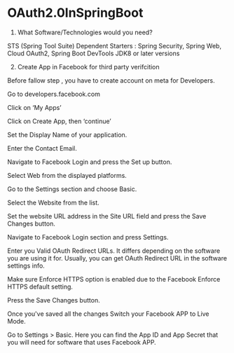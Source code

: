 # OAuth2.0InSpringBoot
1) What Software/Technologies would you need?

STS (Spring Tool Suite) 
Dependent Starters : Spring Security, Spring Web, Cloud OAuth2, Spring Boot DevTools
JDK8 or later versions

2) Create App in Facebook for third  party verifcition 

Before fallow step , you have to create account on meta for Developers.

Go to developers.facebook.com

Click on ‘My Apps’

Click on Create App, then ‘continue’

Set the Display Name of your application.

Enter the Contact Email.


Navigate to Facebook Login and press the Set up button.

Select Web from the displayed platforms.

Go to the Settings section and choose Basic.

Select the Website from the list.

Set the website URL address in the Site URL field and press the Save Changes button.

Navigate to Facebook Login section and press Settings.

Enter you Valid OAuth Redirect URLs. It differs depending on the software you are using it for. Usually, you can get  OAuth Redirect URL in the software settings info.

Make sure Enforce HTTPS option is enabled due to the Facebook Enforce HTTPS default setting.

Press the Save Changes button.

Once you've saved all the changes  Switch your Facebook APP to Live Mode.

Go to Settings > Basic. Here you can find the App ID and App Secret that you will need for software that uses Facebook APP.
